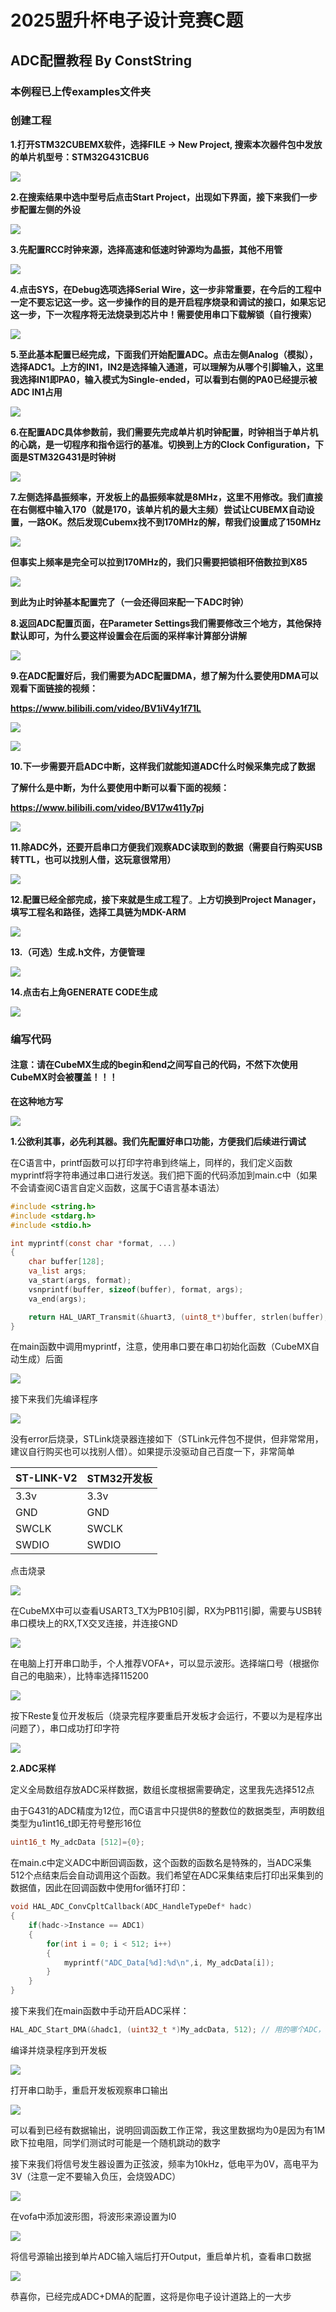 # 2025盟升杯电子设计竞赛C题

## ADC配置教程 By ConstString

### 本例程已上传examples文件夹

### 创建工程

**1.打开STM32CUBEMX软件，选择FILE -> New Project, 搜索本次器件包中发放的单片机型号：STM32G431CBU6**

![](../imgs/adc1.png)

**2.在搜索结果中选中型号后点击Start Project，出现如下界面，接下来我们一步步配置左侧的外设**

![](../imgs/adc2.png)

**3.先配置RCC时钟来源，选择高速和低速时钟源均为晶振，其他不用管**

![](../imgs/adc3.png)

**4.点击SYS，在Debug选项选择Serial Wire，这一步非常重要，在今后的工程中一定不要忘记这一步。这一步操作的目的是开启程序烧录和调试的接口，如果忘记这一步，下一次程序将无法烧录到芯片中！需要使用串口下载解锁（自行搜索）**

![](../imgs/adc4.png)

**5.至此基本配置已经完成，下面我们开始配置ADC。点击左侧Analog（模拟），选择ADC1。上方的IN1，IN2是选择输入通道，可以理解为从哪个引脚输入，这里我选择IN1即PA0，输入模式为Single-ended，可以看到右侧的PA0已经提示被ADC IN1占用**

![](../imgs/adc5.png)

**6.在配置ADC具体参数前，我们需要先完成单片机时钟配置，时钟相当于单片机的心跳，是一切程序和指令运行的基准。切换到上方的Clock Configuration，下面是STM32G431是时钟树**

![](../imgs/adc6.png)

**7.左侧选择晶振频率，开发板上的晶振频率就是8MHz，这里不用修改。我们直接在右侧框中输入170（就是170，该单片机的最大主频）尝试让CUBEMX自动设置，一路OK。然后发现Cubemx找不到170MHz的解，帮我们设置成了150MHz**

![](../imgs/adc7.png)

**但事实上频率是完全可以拉到170MHz的，我们只需要把锁相环倍数拉到X85**

![](../imgs/adc8.png)

**到此为止时钟基本配置完了（一会还得回来配一下ADC时钟）**

**8.返回ADC配置页面，在Parameter Settings我们需要修改三个地方，其他保持默认即可，为什么要这样设置会在后面的采样率计算部分讲解**

![](../imgs/adc9.png)

**9.在ADC配置好后，我们需要为ADC配置DMA，想了解为什么要使用DMA可以观看下面链接的视频：**

**https://www.bilibili.com/video/BV1iV4y1f71L**

![](../imgs/adc11.png)

![](../imgs/adc12.png)

**10.下一步需要开启ADC中断，这样我们就能知道ADC什么时候采集完成了数据**

**了解什么是中断，为什么要使用中断可以看下面的视频：**

**https://www.bilibili.com/video/BV17w411y7pj**

![](../imgs/adc13.png)

**11.除ADC外，还要开启串口方便我们观察ADC读取到的数据（需要自行购买USB转TTL，也可以找别人借，这玩意很常用）**

![](../imgs/adc10.png)

**12.配置已经全部完成，接下来就是生成工程了**。**上方切换到Project Manager，填写工程名和路径，选择工具链为MDK-ARM**

![](../imgs/adc14.png)

**13.（可选）生成.h文件，方便管理**

![](../imgs/adc15.png)

**14.点击右上角GENERATE CODE生成**

![](../imgs/adc16.png)

### 编写代码

#### 注意：请在CubeMX生成的begin和end之间写自己的代码，不然下次使用CubeMX时会被覆盖！！！

**在这种地方写**

![](../imgs/adc17.png)

**1.公欲利其事，必先利其器。我们先配置好串口功能，方便我们后续进行调试**

在C语言中，printf函数可以打印字符串到终端上，同样的，我们定义函数myprintf将字符串通过串口进行发送。我们把下面的代码添加到main.c中（如果不会请查阅C语言自定义函数，这属于C语言基本语法）

```c
#include <string.h>
#include <stdarg.h>
#include <stdio.h>

int myprintf(const char *format, ...)
{
    char buffer[128]; 
    va_list args;
    va_start(args, format);
    vsnprintf(buffer, sizeof(buffer), format, args);
    va_end(args);

    return HAL_UART_Transmit(&huart3, (uint8_t*)buffer, strlen(buffer), HAL_MAX_DELAY);
}
```

在main函数中调用myprintf，注意，使用串口要在串口初始化函数（CubeMX自动生成）后面

![](../imgs/adc18.png)

接下来我们先编译程序

![](../imgs/adc21.png)

没有error后烧录，STLink烧录器连接如下（STLink元件包不提供，但非常常用，建议自行购买也可以找别人借）。如果提示没驱动自己百度一下，非常简单

| ST-LINK-V2 | STM32开发板 |
| ---------- | ----------- |
| 3.3v       | 3.3v        |
| GND        | GND         |
| SWCLK      | SWCLK       |
| SWDIO      | SWDIO       |

点击烧录

![](../imgs/adc22.png)

在CubeMX中可以查看USART3_TX为PB10引脚，RX为PB11引脚，需要与USB转串口模块上的RX,TX交叉连接，并连接GND

![](../imgs/adc19.png)

在电脑上打开串口助手，个人推荐VOFA+，可以显示波形。选择端口号（根据你自己的电脑来），比特率选择115200

![](../imgs/adc20.png)

按下Reste复位开发板后（烧录完程序要重启开发板才会运行，不要以为是程序出问题了），串口成功打印字符

![](../imgs/adc23.png)

**2.ADC采样**

定义全局数组存放ADC采样数据，数组长度根据需要确定，这里我先选择512点

由于G431的ADC精度为12位，而C语言中只提供8的整数位的数据类型，声明数组类型为u1int16_t即无符号整形16位

```c
uint16_t My_adcData [512]={0};
```

在main.c中定义ADC中断回调函数，这个函数的函数名是特殊的，当ADC采集512个点结束后会自动调用这个函数。我们希望在ADC采集结束后打印出采集到的数据值，因此在回调函数中使用for循环打印：

```c
void HAL_ADC_ConvCpltCallback(ADC_HandleTypeDef* hadc)
{
    if(hadc->Instance == ADC1)
    {
        for(int i = 0; i < 512; i++)
		{
			myprintf("ADC_Data[%d]:%d\n",i, My_adcData[i]);
		}
	}
}
```

接下来我们在main函数中手动开启ADC采样：

```c
HAL_ADC_Start_DMA(&hadc1, (uint32_t *)My_adcData, 512); // 用的哪个ADC，存在哪个数组里面，数组长度（采样点数）
```

编译并烧录程序到开发板

![](../imgs/adc24.png)

打开串口助手，重启开发板观察串口输出

![](../imgs/adc25.png)

可以看到已经有数据输出，说明回调函数工作正常，我这里数据均为0是因为有1M欧下拉电阻，同学们测试时可能是一个随机跳动的数字

接下来我们将信号发生器设置为正弦波，频率为10kHz，低电平为0V，高电平为3V（注意一定不要输入负压，会烧毁ADC）

![](../imgs/adc26.png)

在vofa中添加波形图，将波形来源设置为I0

![](../imgs/adc27.png)

将信号源输出接到单片ADC输入端后打开Output，重启单片机，查看串口数据

![](../imgs/adc28.png)

恭喜你，已经完成ADC+DMA的配置，这将是你电子设计道路上的一大步

